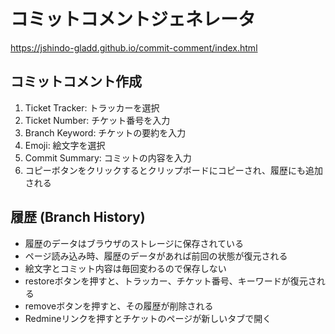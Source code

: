 # コミットコメントジェネレータ
https://jshindo-gladd.github.io/commit-comment/index.html

## コミットコメント作成
1. Ticket Tracker: トラッカーを選択
2. Ticket Number: チケット番号を入力
3. Branch Keyword: チケットの要約を入力
4. Emoji: 絵文字を選択
5. Commit Summary: コミットの内容を入力
6. コピーボタンをクリックするとクリップボードにコピーされ、履歴にも追加される

## 履歴 (Branch History)
- 履歴のデータはブラウザのストレージに保存されている
- ページ読み込み時、履歴のデータがあれば前回の状態が復元される
- 絵文字とコミット内容は毎回変わるので保存しない
- restoreボタンを押すと、トラッカー、チケット番号、キーワードが復元される
- removeボタンを押すと、その履歴が削除される
- Redmineリンクを押すとチケットのページが新しいタブで開く
